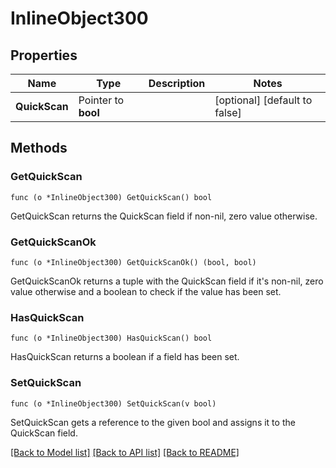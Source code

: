# InlineObject300

## Properties

Name | Type | Description | Notes
------------ | ------------- | ------------- | -------------
**QuickScan** | Pointer to **bool** |  | [optional] [default to false]

## Methods

### GetQuickScan

`func (o *InlineObject300) GetQuickScan() bool`

GetQuickScan returns the QuickScan field if non-nil, zero value otherwise.

### GetQuickScanOk

`func (o *InlineObject300) GetQuickScanOk() (bool, bool)`

GetQuickScanOk returns a tuple with the QuickScan field if it's non-nil, zero value otherwise
and a boolean to check if the value has been set.

### HasQuickScan

`func (o *InlineObject300) HasQuickScan() bool`

HasQuickScan returns a boolean if a field has been set.

### SetQuickScan

`func (o *InlineObject300) SetQuickScan(v bool)`

SetQuickScan gets a reference to the given bool and assigns it to the QuickScan field.


[[Back to Model list]](../README.md#documentation-for-models) [[Back to API list]](../README.md#documentation-for-api-endpoints) [[Back to README]](../README.md)


